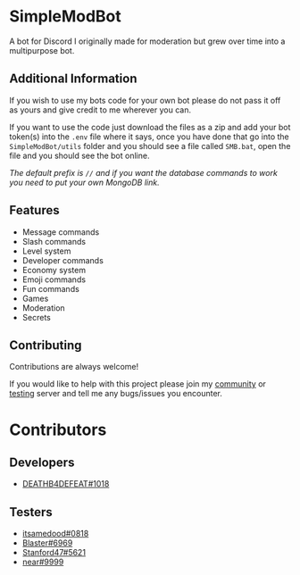 # SimpleModBot

A bot for Discord I originally made for moderation but grew over time into a
multipurpose bot.

## Additional Information

If you wish to use my bots code for your own bot please do not pass it off as
yours and give credit to me wherever you can.

If you want to use the code just download the files as a zip and add your bot
token(s) into the `.env` file where it says, once you have done that go into the
`SimpleModBot/utils` folder and you should see a file called `SMB.bat`,
open the file and you should see the bot online.

*The default prefix is `//` and if you
want the database commands to work you need to put your own MongoDB link.*

## Features

- Message commands
- Slash commands
- Level system
- Developer commands
- Economy system
- Emoji commands
- Fun commands
- Games
- Moderation
- Secrets

## Contributing

Contributions are always welcome!

If you would like to help with this project please join my [community](https://discord.gg/26NtPVvNCU) or [testing](https://discord.gg/yfcvPmxkmR)
server and tell me any bugs/issues you encounter.
# Contributors

## Developers
- [DEATHB4DEFEAT#1018](https://www.github.com/deathb4defeat)

## Testers
- [itsamedood#0818](https://github.com/itsamedood)
- [Blaster#6969](https://www.youtube.com/channel/UCvG7nYCCx33dL61nlObV5TQ)
- [Stanford47#5621](https://github.com/Stanford47)
- [near#9999](https://www.youtube.com/channel/UCVdckpCY90ytyzwihp86xEA)